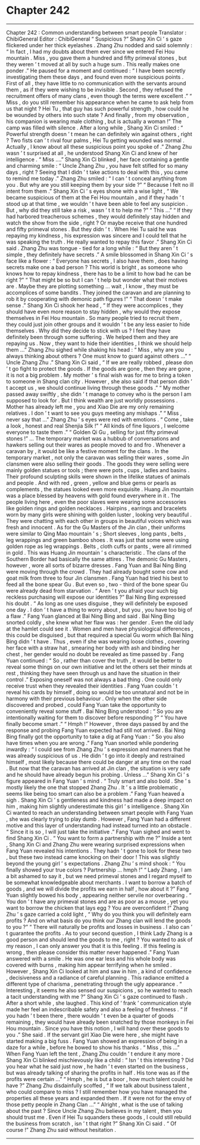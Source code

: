 
# Chapter 242


---

Chapter 242 : Common understanding between smart people
Translator :
ChibiGeneral
Editor :
ChibiGeneral
“ Suspicious ?” Shang Xin Ci ’ s gaze flickered under her thick eyelashes .
Zhang Zhu nodded and said solemnly : “ In fact , I had my doubts about them ever since we entered Fei Hou mountain . Miss , you gave them a hundred and fifty primeval stones , but they weren ’ t moved at all by such a huge sum . This really makes one ponder .”
He paused for a moment and continued : “ I have been secretly investigating them these days , and found even more suspicious points . First of all , they have little to no communication with the servants around them , as if they were wishing to be invisible . Second , they refused the recruitment offers of many clans , even though the terms were excellent .”
“ Miss , do you still remember his appearance when he came to ask help from us that night ? Hei Tu , that guy has such powerful strength , how could he be wounded by others into such state ? And finally , from my observation , his companion is wearing male clothing , but is actually a woman !”
The camp was filled with silence .
After a long while , Shang Xin Ci smiled : “ Powerful strength doesn ’ t mean he can definitely win against others , right ?
Two fists can ’ t rival four palms
, Hei Tu getting wounded was normal . Actually , I know about all these suspicious point you spoke of .”
Zhang Zhu wasn ’ t surprised at all , he understood Shang Xin Ci and knew of her intelligence .
“ Miss ….”
Shang Xin Ci blinked , her face containing a gentle and charming smile : “ Uncle Zhang Zhu , you have felt stifled for so many days , right ? Seeing that I didn ’ t take actions to deal with this , you came to remind me today .”
Zhang Zhu smiled : “ I can ’ t conceal anything from you . But why are you still keeping them by your side ?”
“ Because I felt no ill intent from them .” Shang Xin Ci ’ s eyes shone with a wise light , “ We became suspicious of them at the Fei Hou mountain , and if they hadn ’ t stood up at that time , we wouldn ’ t have been able to feel any suspicion . But , why did they still take a risk , wasn ’ t it to help me ?”
“ This …”
“ If they had harbored treacherous schemes , they would definitely stay hidden and watch the show from the side , right ? Or maybe receive that one hundred and fifty primeval stones . But they didn ’ t . When Hei Tu said he was repaying my kindness , his expression was sincere and I could tell that he was speaking the truth . He really wanted to repay this favor .” Shang Xin Ci said .
Zhang Zhu was tongue - tied for a long while : “ But they aren ’ t simple , they definitely have secrets .”
A smile blossomed in Shang Xin Ci ’ s face like a flower : “ Everyone has secrets , I also have them , does having secrets make one a bad person ? This world is bright , as someone who knows how to repay kindness , there has to be a limit to how bad he can be right ?”
“ That might be so but I can ’ t help but wonder what their motives are . Maybe they are plotting something … wait , I know , they must be accomplices of some bandits . They joined the caravan and are planning to rob it by cooperating with demonic path figures !”
“ That doesn ’ t make sense .” Shang Xin Ci shook her head , “ If they were accomplices , they should have even more reason to stay hidden , why would they expose themselves in Fei Hou mountain . So many people tried to recruit them , they could just join other groups and it wouldn ’ t be any less easier to hide themselves . Why did they decide to stick with us ? I feel they have definitely been through some suffering . We helped them and they are repaying us . Now , they want to hide their identities , I think we should help them …”
Zhang Zhu sighed while shaking his head : “ Miss , why are you always thinking about others ? One must know to guard against others …”
“ Uncle Zhang Zhu .” Shang Xin Ci said , “ If we are really robbed , please don ’ t go fight to protect the goods . If the goods are gone , then they are gone , it is not a big problem . My mother ’ s final wish was for me to bring a token to someone in Shang clan city . However , she also said if that person didn ’ t accept us , we should continue living through these goods .”
“ My mother passed away swiftly , she didn ’ t manage to convey who is the person I am supposed to look for . But I think wealth are just worldly possessions . Mother has already left me , you and Xiao Die are my only remaining relatives . I don ’ t want to see you guys meeting any mishaps .”
“ Miss , never say that …” Zhang Zhu ’ s eyes were red with emotions .
“ Come , take a look , honest and real Shenjia Silk !”
“ All kinds of fine liquors , I welcome everyone to taste them .”
“ Golden Qi Gu , selling for just fifty primeval stones !”
…
The temporary market was a hubbub of conversations and hawkers selling out their wares as people moved to and fro .
Whenever a caravan by , it would be like a festive moment for the clans .
In the temporary market , not only the caravan was selling their wares , some Jin clansmen were also selling their goods .
The goods they were selling were mainly golden statues or tools ; there were pots , cups , ladles and basins . Their profound sculpting skills were shown in the lifelike statues of animals and people . And with red , green , yellow and blue gems or pearls as complements , the statues looked even more exquisite .
Huang Jin mountain was a place blessed by heavens with gold found everywhere in it .
The people living here , even the poor slaves were wearing some accessories like golden rings and golden necklaces .
Hairpins , earrings and bracelets worn by many girls were shining with golden luster , looking very beautiful . They were chatting with each other in groups in beautiful voices which was fresh and innocent .
As for the Gu Masters of the Jin clan , their uniforms were similar to Qing Mao mountain ’ s ; Short sleeves , long pants , belts , leg wrappings and green bamboo shoes .
It was just that some were using golden rope as leg wrappings . Belts , cloth cuffs or pants , were all rimmed in gold . This was Huang Jin mountain ’ s characteristic .
The clans of the Southern Border had basically the same attires . The demonic Gu Masters , however , wore all sorts of bizarre dresses .
Fang Yuan and Bai Ning Bing were moving through the crowd . They had already bought some cow and goat milk from three to four Jin clansmen .
Fang Yuan had tried his best to feed all the bone spear Gu . But even so , two - third of the bone spear Gu were already dead from starvation .
“ Aren ’ t you afraid your such big reckless purchasing will expose our identities ?” Bai Ning Bing expressed his doubt .
“ As long as one uses disguise , they will definitely be exposed one day . I don ’ t have a thing to worry about , but you , you have too big of a flaw .” Fang Yuan glanced at Bai Ning Bing and said .
Bai Ning Bing snorted coldly , she knew what her flaw was : her gender .
Even the old lady at the hamlet could see it . Women and men have physiological differences , this could be disguised , but that required a special Gu worm which Bai Ning Bing didn ’ t have .
Thus , even if she was wearing loose clothes , covering her face with a straw hat , smearing her body with ash and binding her chest , her gender would no doubt be revealed as time passed by .
Fang Yuan continued : “ So , rather than cover the truth , it would be better to reveal some things on our own initiative and let the others set their minds at rest , thinking they have seen through us and have the situation in their control .”
Exposing oneself was not always a bad thing . One could only receive trust when they revealed their identities .
Fang Yuan couldn ’ t reveal his cards by himself , doing so would be too unnatural and not be in harmony with their previous behaviour .
Only when the other side discovered and probed , could Fang Yuan take the opportunity to conveniently reveal some stuff .
Bai Ning Bing understood : “ So you are intentionally waiting for them to discover before responding ?”
“ You have finally become smart .”
“ Hmph !”
However , three days passed by and the response and probing Fang Yuan expected had still not arrived .
Bai Ning Bing finally got the opportunity to take a dig at Fang Yuan : “ So you also have times when you are wrong .”
Fang Yuan snorted while pondering inwardly : “ I could see from Zhang Zhu ’ s expression and manners that he was already suspicious of us . He didn ’ t go into it deeply and restrained himself , most likely because there could be danger at any time on the road . But now that the caravan has arrived at Jin clan , the situation is very safe and he should have already begun his probing . Unless …”
Shang Xin Ci ’ s figure appeared in Fang Yuan ’ s mind .
“ Truly smart and also bold . She ’ s mostly likely the one that stopped Zhang Zhu . It ’ s a little problematic , seems like being too smart can also be a problem .” Fang Yuan heaved a sigh .
Shang Xin Ci ’ s gentleness and kindness had made a deep impact on him , making him slightly underestimate this girl ’ s intelligence .
Shang Xin Ci wanted to reach an understanding between smart people with Fang Yuan , she was clearly trying to play dumb . However , Fang Yuan had a different motive and this layer of understanding had instead turned into an obstacle .
“ Since it is so , I will just take the initiative .” Fang Yuan sighed and went to find Shang Xin Ci .
“ You want to form a partnership with me ?” Inside a tent , Shang Xin Ci and Zhang Zhu were wearing surprised expressions when Fang Yuan revealed his intentions .
They hadn ’ t gone to look for these two , but these two instead came knocking on their door !
This was slightly beyond the young girl ’ s expectations .
Zhang Zhu ’ s mind shook : “ You finally showed your true colors ? Partnership … hmph !”
“ Lady Zhang , I am a bit ashamed to say it , but we need primeval stones and I regard myself to be somewhat knowledgeable about merchants . I want to borrow a batch of goods , and we will divide the profits we earn in half , how about it ?” Fang Yuan slightly bowed his body , appearing neither servile nor overbearing .
“ You don ’ t have any primeval stones and are as poor as a mouse , yet you want to borrow the chicken that lays egg ? You are overconfident !” Zhang Zhu ’ s gaze carried a cold light , “ Why do you think you will definitely earn profits ? And on what basis do you think our Zhang clan will lend the goods to you ?”
“ There will naturally be profits and losses in business . I also can ’ t guarantee the profits . As to your second question , I think Lady Zhang is a good person and should lend the goods to me , right ? You wanted to ask of my reason , I can only answer you that it is this feeling . If this feeling is wrong , then please consider this matter never happened .” Fang Yuan answered with a smile .
He was one ear less and his whole body was covered with burns , making him appear terrifying when he smiled .
However , Shang Xin Ci looked at him and saw in him , a kind of confidence , decisiveness and a radiance of careful planning . This radiance emitted a different type of charisma , penetrating through the ugly appearance .
“ Interesting , it seems he also sensed our suspicions , so he wanted to reach a tacit understanding with me ?” Shang Xin Ci ’ s gaze continued to flash .
After a short while , she laughed .
This kind of ‘ frank ’ communication style made her feel an indescribable safety and also a feeling of freshness .
“ If you hadn ’ t been there , there wouldn ’ t even be a quarter of goods remaining , they would have already been snatched by those monkeys in Fei Hou mountain . Since you have this notion , I will hand over these goods to you .” She said .
If the servant girl Xiao Die were here , she might have started making a big fuss .
Fang Yuan showed an expression of being in a daze for a while , before he bowed to show his thanks .
“ Miss , this …” When Fang Yuan left the tent , Zhang Zhu couldn ’ t endure it any more .
Shang Xin Ci blinked mischievously like a child : “ Isn ’ t this interesting ? Did you hear what he said just now , he hadn ’ t even started on the business , but was already talking of sharing the profits in half . His tone was as if the profits were certain …”
“ Hmph , he is but a boor , how much talent could he have ?” Zhang Zhu disdainfully scoffed , “ If we talk about business talent , who could compare to miss ? I still remember how you have managed the properties all these years and expanded them . If it were not for the envy of those petty people in Zhang Clan …”
“ Alright , what is the use of talking about the past ? Since Uncle Zhang Zhu believes in my talent , then you should trust me . Even if Hei Tu squanders these goods , I could still rebuild the business from scratch , isn ’ t that right ?” Shang Xin Ci said .
“ Of course !” Zhang Zhu said without hesitation .

---

